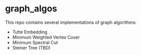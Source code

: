 # graph_algos

This repo contains several implementations of graph algorithms:

* Tutte Embedding
* Minimum Weighted Vertex Cover
* Minimum Spectral Cut
* Steiner Tree (TBD)
